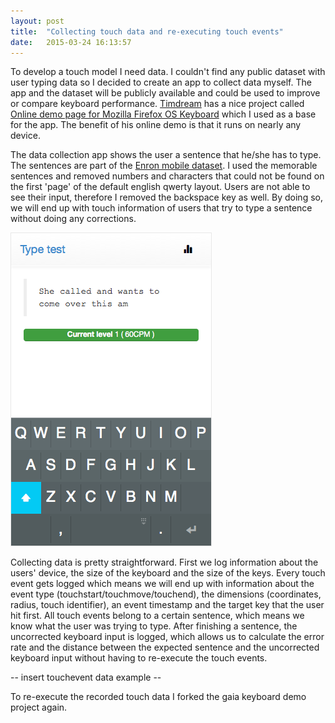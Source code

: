 ```yaml
---
layout: post
title:  "Collecting touch data and re-executing touch events"
date:   2015-03-24 16:13:57
---
```


To develop a touch model I need data. I couldn't find any public dataset with user typing data so I decided to create an app to collect data myself. The app and the dataset will be publicly available and could be used to improve or compare keyboard performance. [Timdream][timdream] has a nice project called [Online demo page for Mozilla Firefox OS Keyboard][timdreamdemo] which I used as a base for the app. The benefit of his online demo is that it runs on nearly any device.

The data collection app shows the user a sentence that he/she has to type. The sentences are part of the [Enron mobile dataset][enron]. I used the memorable sentences and removed numbers and characters that could not be found on the first 'page' of the default english qwerty layout. Users are not able to see their input, therefore I removed the backspace key as well. By doing so, we will end up with touch information of users that try to type a sentence without doing any corrections.

<p class="center" style="width:320px">
	<img src="/assets/app.png" alt="app" style="border: 1px solid #E8E8E8;">	
</p>

Collecting data is pretty straightforward. First we log information about the users' device, the size of the keyboard and the size of the keys. Every touch event gets logged which means we will end up with information about the event type (touchstart/touchmove/touchend), the dimensions (coordinates, radius, touch identifier), an event timestamp and the target key that the user hit first. All touch events belong to a certain sentence, which means we know what the user was trying to type. After finishing a sentence, the uncorrected keyboard input is logged, which allows us to calculate the error rate and the distance between the expected sentence and the uncorrected keyboard input without having to re-execute the touch events.

-- insert touchevent data example --

To re-execute the recorded touch data I forked the gaia keyboard demo project again. 

[timdream]: https://github.com/timdream
[timdreamdemo]: https://github.com/timdream/gaia-keyboard-demo
[enron]: http://keithv.com/software/enronmobile/